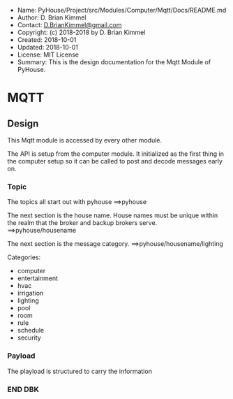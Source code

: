 * Name:      PyHouse/Project/src/Modules/Computer/Mqtt/Docs/README.md
* Author:    D. Brian Kimmel
* Contact:   D.BrianKimmel@gmail.com
* Copyright: (c) 2018-2018 by D. Brian Kimmel
* Created:   2018-10-01
* Updated:   2018-10-01
* License:   MIT License
* Summary:   This is the design documentation for the Mqtt Module of PyHouse.


# MQTT

## Design

This Mqtt module is accessed by every other module.

The API is setup from the computer module.
It initialized as the first thing in the computer setup so it can be called to post and decode messages early on.


### Topic

The topics all start out with pyhouse
==>pyhouse

The next section is the house name.
House names must be unique within the realm that the broker and backup brokers serve.
==>pyhouse/housename

The next section is the message category.
==>pyhouse/housename/lighting

Categories:
- computer
- entertainment
- hvac
- irrigation
- lighting
- pool
- room
- rule
- schedule
- security


### Payload

The playload is structured to carry the information


### END DBK
